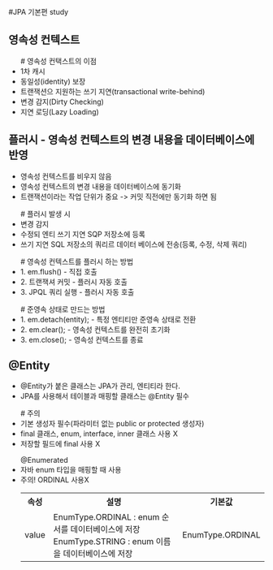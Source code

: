 #JPA 기본편 study

## 영속성 컨텍스트
<ul># 영속성 컨택스트의 이점
  <li>1차 캐시</li>
  <li>동일성(identity) 보장</li>
  <li>트랜잭션으 지원하는 쓰기 지연(transactional write-behind)</li>
  <li>변경 감지(Dirty Checking)</li>
  <li>지연 로딩(Lazy Loading)</li>
</ul>

## 플러시 - 영속성 컨텍스트의 변경 내용을 데이터베이스에 반영
  <ul>
    <li>영속성 컨텍스트를 비우지 않음</li>
    <li>영속성 컨텍스트의 변경 내용을 데이터베이스에 동기화</li>
    <li>트랜잭션이라는 작업 단위가 중요 -> 커밋 직전에만 동기화 하면 됨</li>
  </ul>
  <ul></ul>
  <ul># 플러시 발생 시
    <li>변경 감지</li>
    <li>수정되 엔티 쓰기 지연 SQP 저장소에 등록</li>
    <li>쓰기 지연 SQL 저장소의 쿼리르 데이터 베이스에 전송(등록, 수정, 삭제 쿼리)</li>
  </ul>
  <ul></ul>
  <ul># 영속성 컨텍스트를 플러시 하는 방법
    <li>1. em.flush() - 직접 호출</li>
    <li>2. 트랜잭셔 커밋 - 플러시 자동 호출</li>
    <li>3. JPQL 쿼리 실행 - 플러시 자동 호출</li>
  </ul>
  <ul></ul>
  <ul># 준영속 상태로 만드는 방법
    <li>1. em.detach(entity); - 특정 엔티티만 준영속 상태로 전환</li>
    <li>2. em.clear(); - 영속성 컨텍스트를 완전히 초기화</li>
    <li>3. em.close(); - 영속성 컨텍스트를 종료</li>
  </ul>
  
  ## @Entity
  <ul>
    <li>@Entity가 붙은 클래스는 JPA가 관리, 엔티티라 한다.</li>
    <li>JPA를 사용해서 테이블과 매핑할 클래스는 @Entity 필수</li>
  </ul>
  <ul></ul>
  <ul> # 주의
    <li>기본 생성자 필수(파라미터 없는 public or protected 생성자)</li>
    <li>final 클래스, enum, interface, inner 클래스 사용 X</li>
    <li>저장할 필드에 final 사용 X</li>
  </ul>
  <ul></ul>
  <ul> @Enumerated
    <li>자바 enum 타입을 매핑할 때 사용</li>
    <li>주의! ORDINAL 사용X
    <table>
        <tr>
          <th>속성</th>
          <th>설명</th>
          <th>기본값</th>
        </tr>
        <tr>
          <td>value</td>
          <td>
            <div>EnumType.ORDINAL : enum 순서를 데이터베이스에 저장</div>
            <div>EnumType.STRING : enum 이름을 데이터베이스에 저장</div>
          </td>
          <td>EnumType.ORDINAL</td>
        </tr>
    </table>
  </ul>
